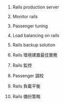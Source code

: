 1. Rails production server 
2. Monitor rails
3. Passenger tuning
4. Load balancing on rails
5. Rails backup solution

1. Rails 環境建置最佳實務
2. Rails 監控
3. Passenger 調校
4. Rails 負載平衡
5. Rails 備份策略
